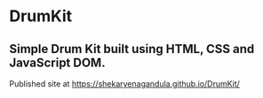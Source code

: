 # DrumKit
## Simple Drum Kit built using HTML, CSS and JavaScript DOM.
Published site at https://shekaryenagandula.github.io/DrumKit/
